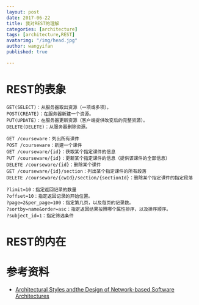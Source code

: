 ```yaml
---
layout: post
date: 2017-06-22
title: 我对REST的理解
categories: [architecture]
tags: [architecture,REST]
avatarimg: "/img/head.jpg"
author: wangyifan
published: true

---
```




# REST的表象

```
GET(SELECT)：从服务器取出资源（一项或多项）。
POST(CREATE)：在服务器新建一个资源。
PUT(UPDATE)：在服务器更新资源（客户端提供改变后的完整资源）。
DELETE(DELETE)：从服务器删除资源。
```



```
GET /courseware：列出所有课件
POST /courseware：新建一个课件
GET /courseware/{id}：获取某个指定课件的信息
PUT /courseware/{id}：更新某个指定课件的信息（提供该课件的全部信息）
DELETE /courseware/{id}：删除某个课件
GET /courseware/{id}/section：列出某个指定课件的所有段落
DELETE /courseware/{cwId}/section/{sectionId}：删除某个指定课件的指定段落
```



```
?limit=10：指定返回记录的数量
?offset=10：指定返回记录的开始位置。
?page=2&per_page=100：指定第几页，以及每页的记录数。
?sortby=name&order=asc：指定返回结果按照哪个属性排序，以及排序顺序。
?subject_id=1：指定筛选条件
```



# REST的内在



# 参考资料

- [Architectural Styles andthe Design of Network-based Software Architectures](http://www.ics.uci.edu/~fielding/pubs/dissertation/top.htm)